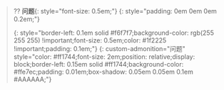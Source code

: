 > ⁇ **问题**{: style="font-size: 0.5em;"}
> {: style="padding: 0em 0em 0em 0.2em;"}
>
>>
> {: style="border-left: 0.1em solid #f6f7f7;background-color: rgb(255 255 255) !important;font-size: 0.5em;color: #1f2225 !important;padding: 0.1em;"}
{: custom-admonition="问题" style="color: #ff1744;font-size: 2em;position: relative;display: block;border-left: 0.15em solid #ff1744;background-color: #ffe7ec;padding: 0.01em;box-shadow: 0.05em 0.05em 0.1em #AAAAAA;"}